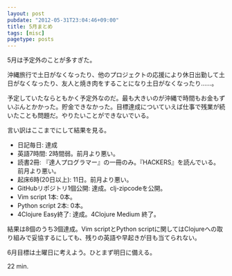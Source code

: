 ```yaml
---
layout: post
pubdate: "2012-05-31T23:04:46+09:00"
title: 5月まとめ
tags: [misc]
pagetype: posts
---
```

5月は予定外のことが多すぎた。

沖縄旅行で土日がなくなったり、他のプロジェクトの応援により休日出勤して土日がなくなったり、友人と焼き肉をすることになり土日がなくなったり……。

予定していたならともかく予定外なのだ。最も大きいのが沖縄で時間もお金もずいぶんとかかった。貯金できなかった。目標達成についていえば仕事で残業が続いたことも問題だ。やりたいことができないでいる。

言い訳はここまでにして結果を見る。

- 日記毎日: 達成
- 英語7時間: 2時間弱。前月より悪い。
- 読書2冊: 『達人プログラマー』の一冊のみ。『HACKERS』を読んでいる。前月より悪い。
- 起床6時(20日以上): 11日。前月より悪い。
- GitHubリポジトリ1個公開: 達成。clj-zipcodeを公開。
- Vim script 1本: 0本。
- Python script 2本: 0本。
- 4Clojure Easy終了: 達成。4Clojure Medium 終了。

結果は8個のうち3個達成。Vim scriptとPython scriptに関してはClojureへの取り組みで妥協するにしても、残りの英語や早起きが目も当てられない。

6月目標は土曜日に考えよう。ひとまず明日に備える。

22 min.
